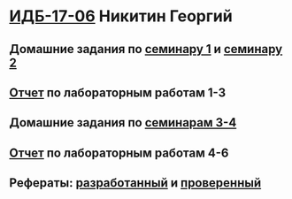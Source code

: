 #  [ИДБ-17-06](https://github.com/stankin/design-part-1/wiki/list-idb-17-06) Никитин Георгий

## Домашние задания по [семинару 1](https://github.com/stankin/design-part-1/wiki/sem1#Ма..) и [семинару 2](https://github.com/stankin/design-part-1/wiki/sem2#Ма..)

## [Отчет](https://github.com/vivatgeorge/nikitin) по лабораторным работам 1-3

## Домашние задания по [семинарам 3-4](https://github.com/vivatgeorge/squad/wiki/Отчет)

## [Отчет]() по лабораторным работам 4-6

## Рефераты: [разработанный]() и [проверенный]()
